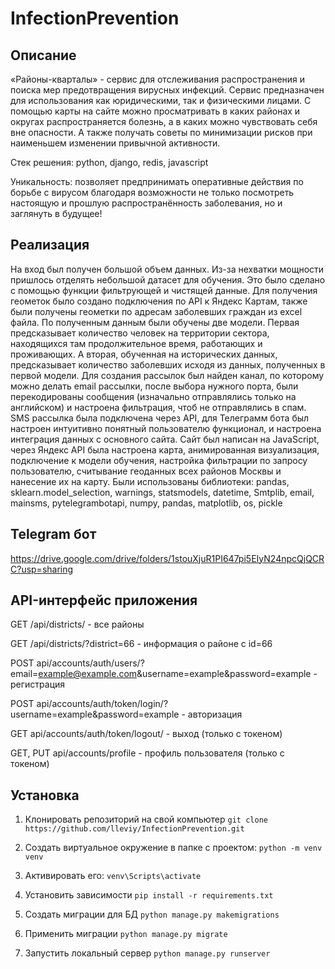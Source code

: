 # InfectionPrevention
## Описание
«Районы-кварталы» - сервис для отслеживания распространения и поиска мер предотвращения вирусных инфекций. Сервис предназначен для использования как юридическими, так и физическими лицами. С помощью карты на сайте можно просматривать в каких районах и округах распространяется болезнь, а в каких можно чувствовать себя вне опасности. А также получать советы по минимизации рисков при наименьшем изменении привычной активности.

Стек решения: python, django, redis, javascript

Уникальность: позволяет предпринимать оперативные действия по борьбе с вирусом благодаря возможности не только посмотреть настоящую и прошлую распространённость заболевания, но и заглянуть в будущее! 

## Реализация
На вход был получен большой объем данных. Из-за нехватки мощности пришлось отделять небольшой датасет для обучения. Это было сделано с помощью функции фильтрующей и чистящей данные. Для получения геометок было создано подключения по API к Яндекс Картам, также были получены геометки по адресам заболевших граждан из excel файла.
По полученным данным были обучены две модели. Первая предсказывает количество человек на территории сектора, находящихся там продолжительное время, работающих и проживающих. А вторая, обученная на исторических данных, предсказывает количество заболевших исходя из данных, полученных в первой модели.
Для создания рассылок был найден канал, по которому можно делать email рассылки, после выбора нужного порта, были перекодированы сообщения (изначально отправлялись только на английском) и настроена фильтрация, чтоб не отправлялись в спам. SMS рассылка была подключена через API, для Телеграмм бота был настроен интуитивно понятный пользователю функционал, и настроена интеграция данных с основного сайта.
Сайт был написан на JavaScript, через Яндекс API была настроена карта, анимированная визуализация, подключение к модели обучения, настройка фильтрации по запросу пользователю,  считывание геоданных всех районов Москвы и нанесение их на карту. 
Были использованы библиотеки: pandas, sklearn.model_selection, warnings, statsmodels, datetime, Smtplib, email, mainsms, pytelegrambotapi, numpy, pandas, matplotlib, os, pickle

## Telegram бот

https://drive.google.com/drive/folders/1stouXjuR1PI647pi5EIyN24npcQjQCRC?usp=sharing

## API-интерфейс приложения

GET /api/districts/ - все районы

GET /api/districts/?district=66 - информация о районе с id=66 

POST api/accounts/auth/users/?email=example@example.com&username=example&password=example - регистрация

POST api/accounts/auth/token/login/?username=example&password=example - авторизация

GET api/accounts/auth/token/logout/ - выход (только с токеном)

GET, PUT api/accounts/profile - профиль пользователя (только с токеном)

## Установка
1. Клонировать репозиторий на свой компьютер ```git clone https://github.com/lleviy/InfectionPrevention.git```

2. Создать виртуальное окружение в папке с проектом: ```python -m venv venv```

3. Активировать его: ```venv\Scripts\activate```

4. Установить зависимости ```pip install -r requirements.txt```

5. Создать миграции для БД ```python manage.py makemigrations```

6. Применить миграции ```python manage.py migrate```

7. Запустить локальный сервер ```python manage.py runserver```
